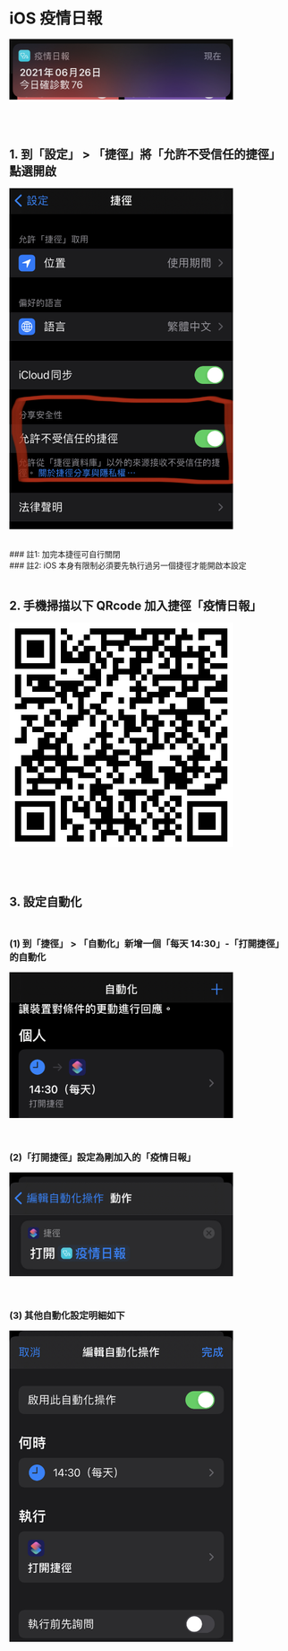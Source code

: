 <p align="center"><h1>iOS 疫情日報</h1></p>
<p align="left"><img width="400" src="./1.png"></p><br/><br/>

## 1. 到「設定」 > 「捷徑」將「允許不受信任的捷徑」點選開啟<br/>
<p align="left"><img width="400" src="./2.png"></p><br/>
### 註1: 加完本捷徑可自行關閉<br/>
### 註2: iOS 本身有限制必須要先執行過另一個捷徑才能開啟本設定<br/><br/>

## 2. 手機掃描以下 QRcode 加入捷徑「疫情日報」 <br/>
<p align="left"><img width="400" src="./3.png"></p><br/><br/>

## 3. 設定自動化 <br/><br/>
### (1) 到「捷徑」 > 「自動化」新增一個「每天 14:30」-「打開捷徑」的自動化<br/>
<p align="left"><img width="400" src="./4.png"></p><br/>

### (2)「打開捷徑」設定為剛加入的「疫情日報」<br/>
<p align="left"><img width="400" src="./6.png"></p><br/>

### (3) 其他自動化設定明細如下<br/>
<p align="left"><img width="400" src="./5.png"></p><br/>

